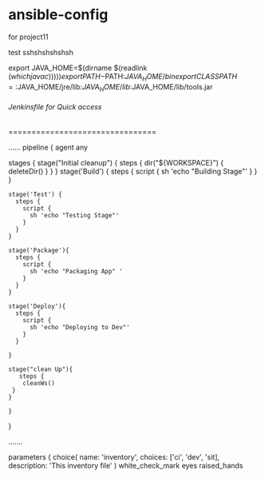 # ansible-config
for project11

test
sshshshshshsh

export JAVA_HOME=$(dirname $(readlink $(which javac)))))
export PATH-$PATH:$JAVA_HOME/bin
export CLASSPATH=:$JAVA_HOME/jre/lib:$JAVA_HOME/lib:$JAVA_HOME/lib/tools.jar


###### Jenkinsfile for Quick access
================================

......
 pipeline {
    agent any

  stages {
    stage("Initial cleanup") {
          steps {
            dir("${WORKSPACE}") {
              deleteDir()
            }
          }
        }
    stage('Build') {
      steps {
        script {
          sh 'echo "Building Stage"'
        }
      }
    }

    stage('Test') {
      steps {
        script {
          sh 'echo "Testing Stage"'
        }
      }
    }

    stage('Package'){
      steps {
        script {
          sh 'echo "Packaging App" '
        }
      }
    }

    stage('Deploy'){
      steps {
        script {
          sh 'echo "Deploying to Dev"'
        }
      }

    }
    
    stage("clean Up"){
       steps {
        cleanWs()
     }
    }
     
    }
}

.......
  




parameters {
    choice(
      name: 'inventory',
      choices: ['ci', 'dev', 'sit],
      description: 'This inventory file'
        )
white_check_mark
eyes
raised_hands









